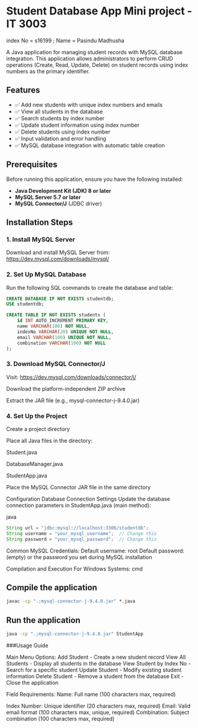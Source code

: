 # Student Database App Mini project - IT 3003
index No = s16199 ;
Name = Pasindu Madhusha

A Java application for managing student records with MySQL database integration. This application allows administrators to perform CRUD operations (Create, Read, Update, Delete) on student records using index numbers as the primary identifier.

## Features

- ✅ Add new students with unique index numbers and emails
- ✅ View all students in the database
- ✅ Search students by index number
- ✅ Update student information using index number
- ✅ Delete students using index number
- ✅ Input validation and error handling
- ✅ MySQL database integration with automatic table creation

## Prerequisites

Before running this application, ensure you have the following installed:

- **Java Development Kit (JDK) 8 or later**
- **MySQL Server 5.7 or later**
- **MySQL Connector/J** (JDBC driver)

## Installation Steps

### 1. Install MySQL Server
Download and install MySQL Server from: https://dev.mysql.com/downloads/mysql/

### 2. Set Up MySQL Database
Run the following SQL commands to create the database and table:

```sql
CREATE DATABASE IF NOT EXISTS studentdb;
USE studentdb;

CREATE TABLE IF NOT EXISTS students (
    id INT AUTO_INCREMENT PRIMARY KEY,
    name VARCHAR(100) NOT NULL,
    indexNo VARCHAR(20) UNIQUE NOT NULL,
    email VARCHAR(100) UNIQUE NOT NULL,
    combination VARCHAR(100) NOT NULL
);
```

### 3. Download MySQL Connector/J
Visit: https://dev.mysql.com/downloads/connector/j/

Download the platform-independent ZIP archive

Extract the JAR file (e.g., mysql-connector-j-9.4.0.jar)

### 4. Set Up the Project
Create a project directory

Place all Java files in the directory:

Student.java

DatabaseManager.java

StudentApp.java

Place the MySQL Connector JAR file in the same directory

Configuration
Database Connection Settings
Update the database connection parameters in StudentApp.java (main method):

java
```java
String url = "jdbc:mysql://localhost:3306/studentdb";
String username = "your_mysql_username";  // Change this
String password = "your_mysql_password";  // Change this
```

Common MySQL Credentials:
Default username: root
Default password: (empty) or the password you set during MySQL installation

Compilation and Execution
For Windows Systems:
cmd
## Compile the application
```cmd
javac -cp ".;mysql-connector-j-9.4.0.jar" *.java
```

## Run the application
```cmd
java -cp ".;mysql-connector-j-9.4.0.jar" StudentApp
```

###Usage Guide

Main Menu Options:
Add Student - Create a new student record
View All Students - Display all students in the database
View Student by Index No - Search for a specific student
Update Student - Modify existing student information
Delete Student - Remove a student from the database
Exit - Close the application

Field Requirements:
Name: Full name (100 characters max, required)

Index Number: Unique identifier (20 characters max, required)
Email: Valid email format (100 characters max, unique, required)
Combination: Subject combination (100 characters max, required)
